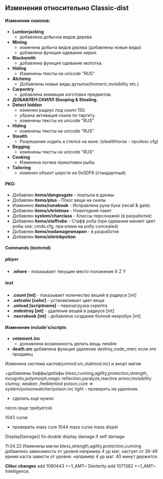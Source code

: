 ## Изменения относительно Classic-dist


#### Изменение скиллов:
* **Lumberjacking**
    * добавлена добычна видов дерева
* **Mining**
    * изменена добыча видов дерева (добавлены новые виды)
    * добавлена функция одевание кирки.
* **Blacksmith**
    * добавлена функция одевание молотка.
* **Hiding**
    * Изменены тексты на unicode "RUS"
* **Alchemy**
    * Добавлены новые виды дутылок(homeric,invisibility etc.)
* **Carpentry**
    * добавлена анимация изготовки предметов.
* **ДОБАВЛЕН СКИЛЛ Stooping & Stealing.**
* **Detect hidden**
    * изменен радиус под скилл 150.
    * убрана активация скила по таргиту.
    * изменены тексты на unicode "RUS"
* **Hiding**
    * изменены тексты на unicode "RUS"
* **Stealth**
    * Разрешение ходить в стелсе на коне: (stealthhorse - npcdesc.cfg)
* **Begging**
    * изменены тексты на unicode "RUS"
* **Cooking**
    * Изменена логика прикотовки рыбы
* **Tailoring**
    * изменен объект шерсти на 0x0DF8 (стандартный)

#### PKG:
- Добавлен **items/dangesgate** - портыла в данжы
- Добавлен **items/plus** - Плюс вещи на скилы
- Изменено **items/runebook** - Исправлена руна бука (recall & gate).
- Добавлен **items/christmas** - Новогодний пакет
- Добавлен **system/charclass** - Классы персонажей (в разработке)
- Добавлен **items/staffrobe** - Стафф роба (при одевании меняет цвет робы see: cmds.cfg, при клики на робу concealed)
- Добавлен **items/nodamageweapon** - в разработке
- Добавлен **items/shirinkpotion**


#### Commands (textcmd)
##### player
- **.where** - показывает текущие место положение X Z Y
##### test
- **.count [int]** - показывает количество вешей в радиусе [int]
- **.setcolor [color]** - устанавливает цвет вещи
- **.unload [scriptname]** - перезагрузка скрипта
- **.mdestroy [int]** - удаление вещей в радиусе [int]
- **.necrobook [int]** - добавлена создание болной некробук [int]
#### Изменение include's/scripts
* **vetement.inc**
    * доюавлена возможность делать вещь newbie
* **death.src** добавлена функция удаление destroy_node_merc если это продавец



Изменена система кастов(unmod.src,statmod.inc) и анорт магия

+добавлены баффы/дебафы
bless,cunning,agility,protection,strength,
incognito,polymorph,magic reflection,paralyze,reactive armor,Invisibility
clumsy, weaken ,feeblemind
poison,cure => system/poisonwatcher/poison.inc
light - проверить на удаление.
-  сделать еще нужно

necro (еще требуется)

1043 curse


 - проверить
mass cure
1044 mass curse
mass dispel


DisplayDamage() fix double display damage if self damage


11.04.22 Изменины магии bless,strength,agility,protection,cunning
добавлено зависимость от уровня например 4 ур маг, кастует от 39-49
время каста зависти от уровня. например 4 ур маг. 40 минут держится.

**Cliloc changes**
add 1080443 +~1_AMT~ Dexterity
add 1071362 +~1_AMT~ Intelligence.
